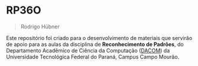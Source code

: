 # RP36O
> Rodrigo Hübner

Este repositório foi criado para o desenvolvimento de materiais que servirão de apoio para as aulas da disciplina de **Reconhecimento de Padrões**, do Departamento Acadêmico de Ciência da Computação ([DACOM](http://dacom.cm.utfpr.edu.br)) da Universidade Tecnológica Federal do Paraná, Campus Campo Mourão.